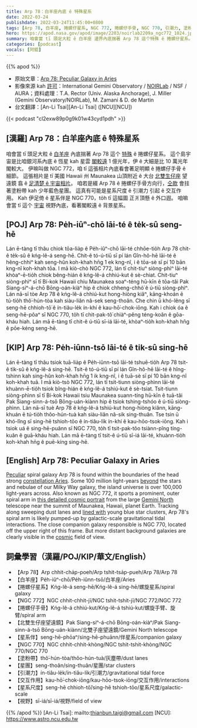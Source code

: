 ```yaml
---
title: Arp 78：白羊座內底 ê 特殊星系
date: 2022-03-24
publishdate: 2022-03-24T11:45:00+0800
tags: [Arp 78, 白羊座, 捲螺仔星系, NGC 772, 捲螺仔手骨, NGC 770, 引潮力, 塗粉帶, 星團, 交互作用, 星系尺度, 視野]
hero: https://apod.nasa.gov/apod/image/2203/noirlab2209a_ngc772_1024.jpg
summary: 咱會當 tī 頭足大粒 ê 白羊座 邊界內底揣著 Arp 78 這个特殊 ê 捲螺仔星系。
categories: [podcast]
vocals: [阿錕]
---
```


{{% apod %}}

- 原始文章：[Arp 78: Peculiar Galaxy in Aries](https://apod.nasa.gov/apod/ap220324.html)
- 影像來源 kah [許可](https://creativecommons.org/licenses/by/4.0/)：International Gemini Observatory / [NOIRLab](https://noirlab.edu/public/) / NSF / AURA；資料處理：T.A. Rector (Univ. Alaska Anchorage), J. Miller (Gemini Observatory/NOIRLab), M. Zamani & D. de Martin
- 台文翻譯：[An-Li Tsai][An-Li Tsai] ([NCU][NCU])

{{< podcast "cl2exw89p0g9k01w43cyd1pdh" >}}

## [漢羅] Arp 78：白羊座內底 ê 特殊星系
咱會當 tī 頭足大粒 ê [白羊座][constellation Aries] 內底揣著 Arp 78 這个 [特殊][Peculiar] ê 捲螺仔星系。
這个島宇宙是比咱銀河系內底 ê 恆星 kah 星雲 [閣較遠][beyond] 1 億光年，伊 ê 大細是比 10 萬光年閣較大。
伊嘛叫做 NGC 772，咱 tī 這張相片內底看會著足明顯 ê 捲螺仔手骨 ê 細節。
這張相片是 tī 美國 Hawaii 州 Maunakea 山頂附近 ê 大台 [北雙生仔座][Gemini North] 望遠鏡 翕 ê [足清楚 ê 宇宙相片][this detailed cosmic portrait]。
咱若是綴 Arp 78 ê 捲螺仔手骨方向行，[仝款][lined with] 會拄著塗粉帶 kah 少年藍色星團。
這真有可能是星系尺度 ê 引潮力 引起 ê 交互作用。
Kah 伊足倚 ê 星系伴是 NGC 770，to̍h tī 這幅圖 正爿頂懸 ê 外口遐。
咱嘛會當 tī 這个 [宇宙][cosmic] 視野內底，看著閣較遠 ê 背景星系。


## [POJ] Arp 78: Pe̍h-iûⁿ-chō lāi-té ê te̍k-sû seng-hē
Lán ē-tàng tī thâu chiok tōa-lia̍p ê Pe̍h-iûⁿ-chō lāi-té chhōe-tio̍h Arp 78 chit-ê te̍k-sû ê kńg-lê-á seng-hē.
Chit-ê tó-ú-tiū sī pí lán Gîn-hô-hē lāi-té ê hêng-chhiⁿ kah seng-hûn koh-khah hn̄g 1 ek kng-nî, i ê tōa-sè sī pí 10 bān kng-nî koh-khah tōa.
I mā kiò-chò NGC 772, lán tī chit-tiuⁿ siòng-phìⁿ lāi-té khòaⁿ-ē-tio̍h chiok bêng-hián ê kńg-lê-á chhiú-kut ê sè-chiat.
Chit-tiuⁿ siòng-phìⁿ sī tī Bí-kok Hawaii chiu Maunakea soaⁿ-téng hū-kīn ê tōa-tâi Pak Siang-siⁿ-á-chō Bōng-oán-kiàⁿ hip ê chiok chheng-chhó͘ ê ú-tiū siòng-phìⁿ.
Lán nā-sī tòe Arp 78 ê kńg-lê-á chhiú-kut hong-hiòng kiâⁿ, kāng-khoán ē tú-tio̍h thô͘-hún-tòa kah siàu-liân nâ-sek seng-thoân.
Che chin ū khó-lêng sī seng-hē chhioh-tō͘ ê ín-tiâu-le̍k ín-khí ê kau-hō͘-chok-iōng.
Kah i chiok óa ê seng-hē-pôaⁿ sī NGC 770, to̍h tī chit-pak-tô͘ chiàⁿ-pêng téng-koân ê gōa-kháu hiah.
Lán mā ē-tàng tī chit-ê ú-tiū sī-iá lāi-té, khòaⁿ-tio̍h koh-khah hn̄g ê pōe-kéng seng-hē.

## [KIP] Arp 78: Pe̍h-iûnn-tsō lāi-té ê ti̍k-sû sing-hē
Lán ē-tàng tī thâu tsiok tuā-lia̍p ê Pe̍h-iûnn-tsō lāi-té tshuē-tio̍h Arp 78 tsit-ê ti̍k-sû ê kńg-lê-á sing-hē.
Tsit-ê tó-ú-tiū sī pí lán Gîn-hô-hē lāi-té ê hîng-tshinn kah sing-hûn koh-khah hn̄g 1 ik kng-nî, i ê tuā-sè sī pí 10 bān kng-nî koh-khah tuā.
I mā kiò-tsò NGC 772, lán tī tsit-tiunn siòng-phìnn lāi-té khuànn-ē-tio̍h tsiok bîng-hián ê kńg-lê-á tshiú-kut ê sè-tsiat.
Tsit-tiunn siòng-phìnn sī tī Bí-kok Hawaii tsiu Maunakea suann-tíng hū-kīn ê tuā-tâi Pak Siang-sinn-á-tsō Bōng-uán-kiànn hip ê tsiok tshing-tshóo ê ú-tiū siòng-phìnn.
Lán nā-sī tuè Arp 78 ê kńg-lê-á tshiú-kut hong-hiòng kiânn, kāng-khuán ē tú-tio̍h thôo-hún-tuà kah siàu-liân nâ-sik sing-thuân.
Tse tsin ū khó-lîng sī sing-hē tshioh-tōo ê ín-tiâu-li̍k ín-khí ê kau-hōo-tsok-iōng.
Kah i tsiok uá ê sing-hē-puânn sī NGC 770, to̍h tī tsit-pak-tôo tsiànn-pîng tíng-kuân ê guā-kháu hiah.
Lán mā ē-tàng tī tsit-ê ú-tiū sī-iá lāi-té, khuànn-tio̍h koh-khah hn̄g ê puē-kíng sing-hē.

## [English] Arp 78: Peculiar Galaxy in Aries
[Peculiar][Peculiar] spiral galaxy Arp 78 is found within the boundaries of the head strong [constellation Aries][constellation Aries].
Some 100 million light-years [beyond][beyond] the stars and nebulae of our Milky Way galaxy, the island universe is over 100,000 light-years across.
Also known as NGC 772, it sports a prominent, outer spiral arm in [this detailed cosmic portrait][this detailed cosmic portrait] from the large [Gemini North][Gemini North] telescope near the summit of Maunakea, Hawaii, planet Earth.
Tracking along sweeping dust lanes and [lined with][lined with] young blue star clusters, Arp 78's spiral arm is likely pumped-up by galactic-scale gravitational tidal interactions. The close companion galaxy responsible is NGC 770, located off the upper right of this frame.
But more distant background galaxies are clearly visible in the [cosmic][cosmic] field of view.

## 詞彙學習（漢羅/POJ/KIP/華文/English）
- 【Arp 78】Arp chhit-cha̍p-poeh/Arp tshit-tsa̍p-pueh/Arp 78/Arp 78
- 【白羊座】Pe̍h-iûⁿ-chō/Pe̍h-iûnn-tsō/白羊座/Aries
- 【捲螺仔星系】Kńg-lê-á seng-hē/Kńg-lê-á sing-hē/螺旋星系/spiral galaxy
- 【NGC 772】NGC chhit-chhit-jī/NGC tshit-tshit-jī/NGC 772/NGC 772
- 【捲螺仔手骨】Kńg-lê-á chhiú-kut/Kńg-lê-á tshiú-kut/螺旋手臂、旋臂/spiral arm
- 【北雙生仔座望遠鏡】Pak Siang-siⁿ-á-chō Bōng-oán-kiàⁿ/Pak Siang-sinn-á-tsō Bōng-uán-kiànn/北雙子座望遠鏡/Gemini North telescope
- 【星系伴】seng-hē-phōaⁿ/sing-hē-phuānn/伴星系/companion galaxy
- 【NGC 770】NGC chhit-chhit-khòng/NGC tshit-tshit-khòng/NGC 770/NGC 770
- 【塗粉帶】thô͘-hún-tòa/thôo-hún-tuà/灰塵帶/dust lanes
- 【星團】seng-thoân/sing-thuân/星團/star clusters
- 【引潮力】ín-tiâu-le̍k/ín-tiâu-li̍k/引潮力/gravitational tidal force
- 【交互作用】kau-hō͘-chok-iōng/kau-hōo-tsok-iōng/交互作用/interactions
- 【星系尺度】seng-hē chhioh-tō͘/sing-hē tshioh-tōo/星系尺度/galactic-scale
- 【視野】sī-iá/sī-iá/視野/field of view

{{% /apod %}}
[An-Li Tsai]: mailto:thianbun.taigi@gmail.com
[NCU]: https://www.astro.ncu.edu.tw

[copyright]: https://apod.nasa.gov/apod/fap/lib/about_apod.html#srapply

[Peculiar]:http://ned.ipac.caltech.edu/level5/Arp/frames.html
[constellation Aries]:http://hawastsoc.org/deepsky/ari/index.html
[beyond]:https://apod.nasa.gov/apod/ap070712.html
[this detailed cosmic portrait]:https://noirlab.edu/public/news/noirlab2209/
[Gemini North]:https://apod.nasa.gov/apod/ap161015.html
[lined with]:http://arxiv.org/abs/0810.1748
[cosmic]:https://www.nasa.gov/image-feature/goddard/2019/hubble-spots-a-curious-spiral
